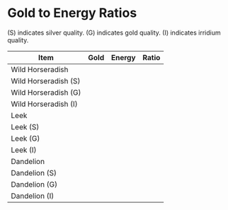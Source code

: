 # Gold to Energy Ratios

 (S) indicates silver quality. (G) indicates gold quality. (I) indicates irridium quality.
 
 | Item             | Gold | Energy | Ratio
| ---------------- | ---- | ------ | -----
| Wild Horseradish     |
| Wild Horseradish (S) |
| Wild Horseradish (G) |
| Wild Horseradish (I) |
| Leek                 | 
| Leek (S)             | 
| Leek (G)             | 
| Leek (I)             | 
| Dandelion        |
| Dandelion (S)        |
| Dandelion (G)        |
| Dandelion (I)        |
